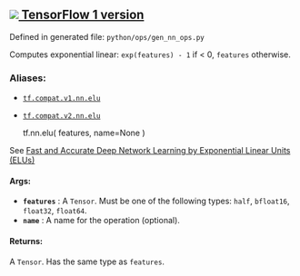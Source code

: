 [ ![](https://tensorflow.google.cn/images/tf_logo_32px.png) TensorFlow 1
version](/versions/r1.15/api_docs/python/tf/nn/elu)  
---  
  
Defined in generated file: `python/ops/gen_nn_ops.py`

Computes exponential linear: `exp(features) - 1` if < 0, `features` otherwise.

### Aliases:

  * [`tf.compat.v1.nn.elu`](/api_docs/python/tf/nn/elu)
  * [`tf.compat.v2.nn.elu`](/api_docs/python/tf/nn/elu)

    
    
    tf.nn.elu(
        features,
        name=None
    )
    

See [Fast and Accurate Deep Network Learning by Exponential Linear Units
(ELUs) ](http://arxiv.org/abs/1511.07289)

#### Args:

  * **`features`** : A `Tensor`. Must be one of the following types: `half`, `bfloat16`, `float32`, `float64`.
  * **`name`** : A name for the operation (optional).

#### Returns:

A `Tensor`. Has the same type as `features`.

